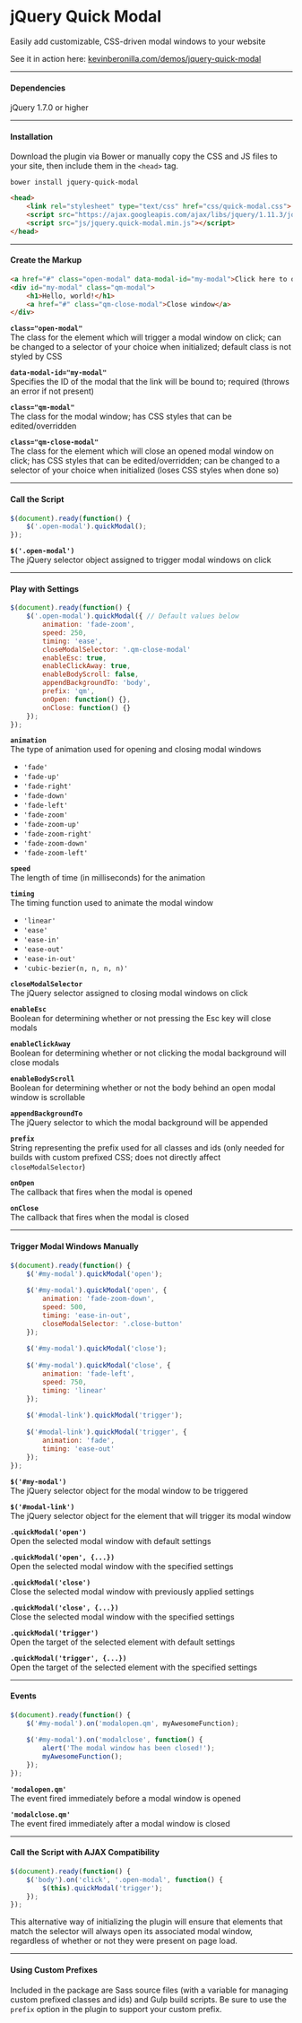 # jQuery Quick Modal
Easily add customizable, CSS-driven modal windows to your website

See it in action here: <a href="http://kevinberonilla.com/demos/jquery-quick-modal">kevinberonilla.com/demos/jquery-quick-modal</a>

---

#### Dependencies
jQuery 1.7.0 or higher

---

#### Installation
Download the plugin via Bower or manually copy the CSS and JS files to your site, then include them in the `<head>` tag.
```
bower install jquery-quick-modal
```
```html
<head>
    <link rel="stylesheet" type="text/css" href="css/quick-modal.css">
    <script src="https://ajax.googleapis.com/ajax/libs/jquery/1.11.3/jquery.min.js"></script>
    <script src="js/jquery.quick-modal.min.js"></script>
</head>
```

---

#### Create the Markup
```html
<a href="#" class="open-modal" data-modal-id="my-modal">Click here to open a modal window</a>
<div id="my-modal" class="qm-modal">
    <h1>Hello, world!</h1>
    <a href="#" class="qm-close-modal">Close window</a>
</div>
```
**`class="open-modal"`**  
The class for the element which will trigger a modal window on click; can be changed to a selector of your choice when initialized; default class is not styled by CSS

**`data-modal-id="my-modal"`**  
Specifies the ID of the modal that the link will be bound to; required (throws an error if not present)

**`class="qm-modal"`**   
The class for the modal window; has CSS styles that can be edited/overridden

**`class="qm-close-modal"`**   
The class for the element which will close an opened modal window on click; has CSS styles that can be edited/overridden; can be changed to a selector of your choice when initialized (loses CSS styles when done so)

---

#### Call the Script
```javascript
$(document).ready(function() {
    $('.open-modal').quickModal();
});
```
**`$('.open-modal')`**  
The jQuery selector object assigned to trigger modal windows on click

---

#### Play with Settings
```javascript
$(document).ready(function() {
    $('.open-modal').quickModal({ // Default values below
        animation: 'fade-zoom',
        speed: 250,
        timing: 'ease',
        closeModalSelector: '.qm-close-modal'
        enableEsc: true,
        enableClickAway: true,
        enableBodyScroll: false,
        appendBackgroundTo: 'body',
        prefix: 'qm',
        onOpen: function() {},
        onClose: function() {}
    });
});
```
**`animation`**  
The type of animation used for opening and closing modal windows
* `'fade'`
* `'fade-up'`
* `'fade-right'`
* `'fade-down'`
* `'fade-left'`
* `'fade-zoom'`
* `'fade-zoom-up'`
* `'fade-zoom-right'`
* `'fade-zoom-down'`
* `'fade-zoom-left'`

**`speed`**  
The length of time (in milliseconds) for the animation

**`timing`**   
The timing function used to animate the modal window
* `'linear'`
* `'ease'`
* `'ease-in'`
* `'ease-out'`
* `'ease-in-out'`
* `'cubic-bezier(n, n, n, n)'`

**`closeModalSelector`**   
The jQuery selector assigned to closing modal windows on click

**`enableEsc`**   
Boolean for determining whether or not pressing the Esc key will close modals

**`enableClickAway`**   
Boolean for determining whether or not clicking the modal background will close modals

**`enableBodyScroll`**   
Boolean for determining whether or not the body behind an open modal window is scrollable

**`appendBackgroundTo`**   
The jQuery selector to which the modal background will be appended

**`prefix`**   
String representing the prefix used for all classes and ids (only needed for builds with custom prefixed CSS; does not directly affect `closeModalSelector`)

**`onOpen`**   
The callback that fires when the modal is opened

**`onClose`**   
The callback that fires when the modal is closed

---

#### Trigger Modal Windows Manually
```javascript
$(document).ready(function() {
    $('#my-modal').quickModal('open');
    
    $('#my-modal').quickModal('open', {
        animation: 'fade-zoom-down',
        speed: 500,
        timing: 'ease-in-out',
        closeModalSelector: '.close-button'
    });
    
    $('#my-modal').quickModal('close');
    
    $('#my-modal').quickModal('close', {
        animation: 'fade-left',
        speed: 750,
        timing: 'linear'
    });
    
    $('#modal-link').quickModal('trigger');
    
    $('#modal-link').quickModal('trigger', {
        animation: 'fade',
        timing: 'ease-out'
    });
});
```
**`$('#my-modal')`**  
The jQuery selector object for the modal window to be triggered

**`$('#modal-link')`**  
The jQuery selector object for the element that will trigger its modal window

**`.quickModal('open')`**  
Open the selected modal window with default settings

**`.quickModal('open', {...})`**  
Open the selected modal window with the specified settings

**`.quickModal('close')`**  
Close the selected modal window with previously applied settings

**`.quickModal('close', {...})`**  
Close the selected modal window with the specified settings

**`.quickModal('trigger')`**  
Open the target of the selected element with default settings

**`.quickModal('trigger', {...})`**  
Open the target of the selected element with the specified settings

---

#### Events
```javascript
$(document).ready(function() {
    $('#my-modal').on('modalopen.qm', myAwesomeFunction);
    
    $('#my-modal').on('modalclose', function() {
        alert('The modal window has been closed!');
        myAwesomeFunction();
    });
});
```
**`'modalopen.qm'`**  
The event fired immediately before a modal window is opened

**`'modalclose.qm'`**  
The event fired immediately after a modal window is closed

---

#### Call the Script with AJAX Compatibility
```javascript
$(document).ready(function() {
    $('body').on('click', '.open-modal', function() {
        $(this).quickModal('trigger');
    });
});
```
This alternative way of initializing the plugin will ensure that elements that match the selector will always open its associated modal window, regardless of whether or not they were present on page load.

---

#### Using Custom Prefixes

Included in the package are Sass source files (with a variable for managing custom prefixed classes and ids) and Gulp build scripts. Be sure to use the `prefix` option in the plugin to support your custom prefix.

